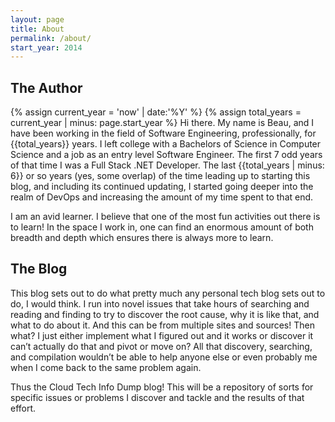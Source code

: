 ```yaml
---
layout: page
title: About
permalink: /about/
start_year: 2014
---
```


## The Author
{% assign current_year = 'now' | date:'%Y' %}
{% assign total_years = current_year | minus: page.start_year %}
Hi there. My name is Beau, and I have been working in the field of Software Engineering, professionally, for {{total_years}} years. I left college with a Bachelors of Science in Computer Science and a job as an entry level Software Engineer. The first 7 odd years of that time I was a Full Stack .NET Developer. The last {{total_years | minus: 6}} or so years (yes, some overlap) of the time leading up to starting this blog, and including its continued updating, I started going deeper into the realm of DevOps and increasing the amount of my time spent to that end.

I am an avid learner. I believe that one of the most fun activities out there is to learn! In the space I work in, one can find an enormous amount of both breadth and depth which ensures there is always more to learn.

## The Blog

This blog sets out to do what pretty much any personal tech blog sets out to do, I would think. I run into novel issues that take hours of searching and reading and finding to try to discover the root cause, why it is like that, and what to do about it. And this can be from multiple sites and sources! Then what? I just either implement what I figured out and it works or discover it can’t actually do that and pivot or move on? All that discovery, searching, and compilation wouldn’t be able to help anyone else or even probably me when I come back to the same problem again.

Thus the Cloud Tech Info Dump blog! This will be a repository of sorts for specific issues or problems I discover and tackle and the results of that effort.